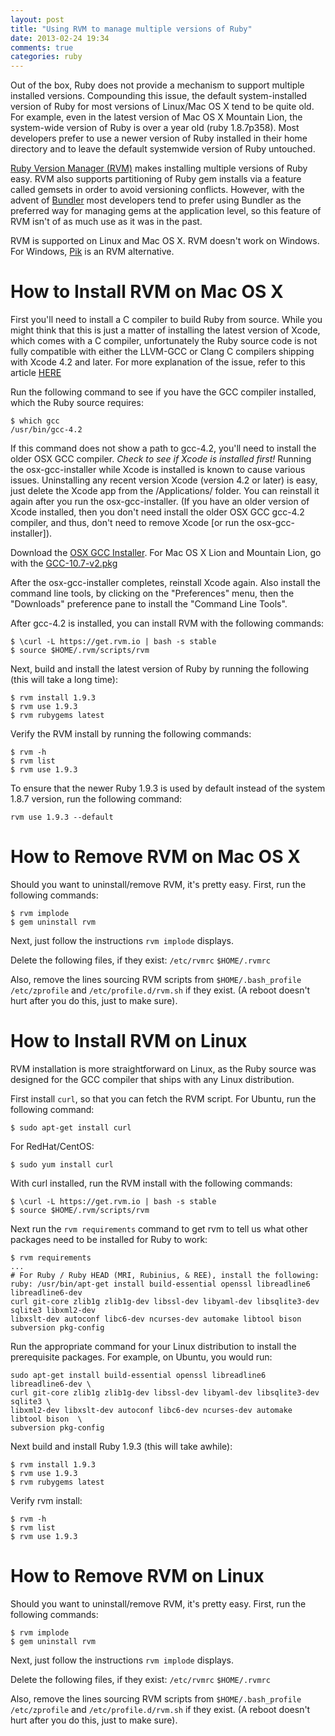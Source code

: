 ```yaml
---
layout: post
title: "Using RVM to manage multiple versions of Ruby"
date: 2013-02-24 19:34
comments: true
categories: ruby
---
```

Out of the box, Ruby does not provide a mechanism to support multiple
installed versions.  Compounding this issue, the default system-installed
version of Ruby for most versions of Linux/Mac OS X tend to be quite old.
For example, even in the latest version of Mac OS X Mountain Lion, the
system-wide version of Ruby is over a year old (ruby 1.8.7p358).  Most
developers prefer to use a newer version of Ruby installed in their home
directory and to leave the default systemwide version of Ruby untouched.

[Ruby Version Manager (RVM)](http://rvm.io)  makes installing multiple
versions of Ruby easy.  RVM also supports partitioning of Ruby gem installs
via a feature called gemsets in order to avoid versioning conflicts.  However,
with the advent of [Bundler](http://gembundler.com) most developers tend to
prefer using Bundler as the preferred way for managing gems at the
application level, so this feature of RVM isn't of as much use as it was
in the past.

RVM is supported on Linux and Mac OS X.  RVM doesn't work on Windows.
For Windows, [Pik](https://github.com/vertiginous/pik) is an RVM alternative.

How to Install RVM on Mac OS X
==============================
First you'll need to install a C compiler to build Ruby from source.
While you might think that this is just a matter of installing the latest
version of Xcode, which comes with a C compiler, unfortunately the Ruby
source code is not fully compatible with either the LLVM-GCC or Clang C
compilers shipping with Xcode 4.2 and later.  For more explanation of the
issue, refer to this article [HERE](http://woss.name/2012/01/24/how-to-install-a-working-set-of-compilers-on-mac-os-x-10-7-lion/)

Run the following command to see if you have the GCC compiler installed,
which the Ruby source requires:
```
$ which gcc
/usr/bin/gcc-4.2
```

If this command does not show a path to gcc-4.2, you'll need to install
the older OSX GCC compiler.  *Check to see if Xcode is installed first!*
Running the osx-gcc-installer while Xcode is installed is known to cause
various issues.  Uninstalling any recent version Xcode (version 4.2 or later)
is easy, just delete the Xcode app from the /Applications/ folder.  You can
reinstall it again after you run the osx-gcc-installer.  (If you have
an older version of Xcode installed, then you don't need install the older
OSX GCC gcc-4.2 compiler, and thus, don't need to remove Xcode [or run the
osx-gcc-installer]).

Download the [OSX GCC Installer](https://github.com/kennethreitz/osx-gcc-installer/downloads).
For Mac OS X Lion and Mountain Lion, go with the [GCC-10.7-v2.pkg](https://github.com/downloads/kennethreitz/osx-gcc-installer/GCC-10.7-v2.pkg)

After the osx-gcc-installer completes, reinstall Xcode again.  Also install
the command line tools, by clicking on the "Preferences" menu, then the
"Downloads" preference pane to install the "Command Line Tools".

After gcc-4.2 is installed, you can install RVM with the following commands:
```
$ \curl -L https://get.rvm.io | bash -s stable
$ source $HOME/.rvm/scripts/rvm
```

Next, build and install the latest version of Ruby by running the following
(this will take a long time):
```
$ rvm install 1.9.3
$ rvm use 1.9.3
$ rvm rubygems latest
```

Verify the RVM install by running the following commands:
```
$ rvm -h
$ rvm list
$ rvm use 1.9.3
```

To ensure that the newer Ruby 1.9.3 is used by default instead of the
system 1.8.7 version, run the following command:
```
rvm use 1.9.3 --default
```

How to Remove RVM on Mac OS X
=============================
Should you want to uninstall/remove RVM, it's pretty easy.  First, run
the following commands:

```
$ rvm implode
$ gem uninstall rvm
```

Next, just follow the instructions <code>rvm implode</code> displays.

Delete the following files, if they exist:
<code>/etc/rvmrc</code>
<code>$HOME/.rvmrc</code>

Also, remove the lines sourcing RVM scripts from 
<code>$HOME/.bash_profile</code> <code>/etc/zprofile</code> and 
<code>/etc/profile.d/rvm.sh</code> if they exist.  (A reboot doesn't hurt
after you do this, just to make sure).


How to Install RVM on Linux
===========================
RVM installation is more straightforward on Linux, as the Ruby source was
designed for the GCC compiler that ships with any Linux distribution.

First install <code>curl</code>, so that you can fetch the RVM script.
For Ubuntu, run
the following command:
```
$ sudo apt-get install curl
```
For RedHat/CentOS:
```
$ sudo yum install curl
```

With curl installed, run the RVM install with the following commands:
```
$ \curl -L https://get.rvm.io | bash -s stable
$ source $HOME/.rvm/scripts/rvm
```

Next run the <code>rvm requirements</code> command to get rvm to tell us what
other packages need to be installed for Ruby to work:
```
$ rvm requirements
...
# For Ruby / Ruby HEAD (MRI, Rubinius, & REE), install the following:
ruby: /usr/bin/apt-get install build-essential openssl libreadline6 libreadline6-dev 
curl git-core zlib1g zlib1g-dev libssl-dev libyaml-dev libsqlite3-dev sqlite3 libxml2-dev
libxslt-dev autoconf libc6-dev ncurses-dev automake libtool bison subversion pkg-config
```

Run the appropriate command for your Linux distribution to install the
prerequisite packages.  For example, on Ubuntu, you would run:
```
sudo apt-get install build-essential openssl libreadline6 libreadline6-dev \
curl git-core zlib1g zlib1g-dev libssl-dev libyaml-dev libsqlite3-dev sqlite3 \
libxml2-dev libxslt-dev autoconf libc6-dev ncurses-dev automake libtool bison  \
subversion pkg-config
```

Next build and install Ruby 1.9.3 (this will take awhile):
```
$ rvm install 1.9.3
$ rvm use 1.9.3
$ rvm rubygems latest
```

Verify rvm install:
```
$ rvm -h
$ rvm list
$ rvm use 1.9.3
```

How to Remove RVM on Linux
==========================
Should you want to uninstall/remove RVM, it's pretty easy.  First, run
the following commands:

```
$ rvm implode
$ gem uninstall rvm
```

Next, just follow the instructions <code>rvm implode</code> displays.

Delete the following files, if they exist:
<code>/etc/rvmrc</code>
<code>$HOME/.rvmrc</code>

Also, remove the lines sourcing RVM scripts from
<code>$HOME/.bash_profile</code> <code>/etc/zprofile</code> and
<code>/etc/profile.d/rvm.sh</code> if they exist.  (A reboot doesn't hurt
after you do this, just to make sure).
